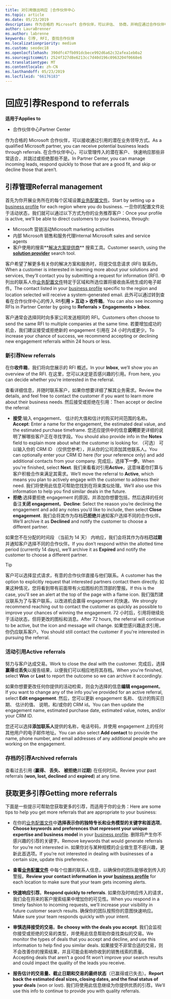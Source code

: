 ```yaml
---
title: 对引用做出响应 |合作伙伴中心
ms.topic: article
ms.date: 05/23/2019
description: 作为合格的 Microsoft 合作伙伴，可以评估、 协商，并响应通过合作伙伴中心的引用。
author: LauraBrenner
ms.author: labrenne
keywords: 引荐, RFI, 查找合作伙伴
ms.localizationpriority: medium
ms.custom: seodec18
ms.openlocfilehash: 390dfc47fb091dcbece992d6a62c32afea1eb0a2
ms.sourcegitcommit: 2524f327d8e6213cc7d40d196c0963204f0668e6
ms.translationtype: MT
ms.contentlocale: zh-CN
ms.lasthandoff: 05/23/2019
ms.locfileid: "66176183"
---
```

# <a name="respond-to-referrals"></a><span data-ttu-id="d2ee8-104">回应引荐</span><span class="sxs-lookup"><span data-stu-id="d2ee8-104">Respond to referrals</span></span>

<span data-ttu-id="d2ee8-105">**适用于**</span><span class="sxs-lookup"><span data-stu-id="d2ee8-105">**Applies to**</span></span>

-  <span data-ttu-id="d2ee8-106">合作伙伴中心</span><span class="sxs-lookup"><span data-stu-id="d2ee8-106">Partner Center</span></span>

<span data-ttu-id="d2ee8-107">作为合格的 Microsoft 合作伙伴，可以接收通过引用的潜在业务领导方式。</span><span class="sxs-lookup"><span data-stu-id="d2ee8-107">As a qualified Microsoft partner, you can receive potential business leads through referrals.</span></span> <span data-ttu-id="d2ee8-108">在合作伙伴中心，可以管理传入的潜在客户、 快速响应那些非常适合，并跳过或拒绝那些不是。</span><span class="sxs-lookup"><span data-stu-id="d2ee8-108">In Partner Center, you can manage incoming leads, respond quickly to those that are a good fit, and skip or decline those that aren’t.</span></span> 

## <a name="referral-management"></a><span data-ttu-id="d2ee8-109">引荐管理</span><span class="sxs-lookup"><span data-stu-id="d2ee8-109">Referral management</span></span>

<span data-ttu-id="d2ee8-110">首先为你开展业务所在的每个区域设置[业务配置文件](create-a-marketing-profile.md)。</span><span class="sxs-lookup"><span data-stu-id="d2ee8-110">Start by setting up a [business profile](create-a-marketing-profile.md) for each region where you do business.</span></span> <span data-ttu-id="d2ee8-111">一旦你的配置文件处于活动状态，我们就可以通过以下方式为你的业务推荐客户：</span><span class="sxs-lookup"><span data-stu-id="d2ee8-111">Once your profile is active, we’ll be able to direct customers to your business, through:</span></span>

*  <span data-ttu-id="d2ee8-112">Microsoft 营销活动</span><span class="sxs-lookup"><span data-stu-id="d2ee8-112">Microsoft marketing activities</span></span>
*  <span data-ttu-id="d2ee8-113">内部 Microsoft 销售和服务代理</span><span class="sxs-lookup"><span data-stu-id="d2ee8-113">Internal Microsoft sales and service agents</span></span>
*  <span data-ttu-id="d2ee8-114">客户使用的搜索**[解决方案提供商](https://www.microsoft.com/solution-providers/home)** 搜索工具。</span><span class="sxs-lookup"><span data-stu-id="d2ee8-114">Customer search, using the **[solution provider](https://www.microsoft.com/solution-providers/home)** search tool.</span></span>

<span data-ttu-id="d2ee8-115">客户希望了解更多有关你的解决方案和服务时，将提交信息请求 (RFI) 联系你。</span><span class="sxs-lookup"><span data-stu-id="d2ee8-115">When a customer is interested in learning more about your solutions and services, they’ll contact you by submitting a request for information (RFI).</span></span> <span data-ttu-id="d2ee8-116">中列出的联系人你[业务配置文件](create-a-marketing-profile.md)特定于区域和所选位置将接收由系统生成的电子邮件。</span><span class="sxs-lookup"><span data-stu-id="d2ee8-116">The contact listed in your [business profile](create-a-marketing-profile.md) specific to the region and location selected will receive a system-generated email.</span></span> <span data-ttu-id="d2ee8-117">此外可以通过转到查看在合作伙伴中心的传入 Rfi**引用 > 互动 > 收件箱**。</span><span class="sxs-lookup"><span data-stu-id="d2ee8-117">You can also see incoming RFIs in Partner Center by going to **Referrals > Engagements > Inbox**.</span></span>

<span data-ttu-id="d2ee8-118">客户通常会选择同时向多家公司发送相同的 RFI。</span><span class="sxs-lookup"><span data-stu-id="d2ee8-118">Customers often choose to send the same RFI to multiple companies at the same time.</span></span> <span data-ttu-id="d2ee8-119">若要增加成功的机会，我们建议接受或拒绝新的 engagement 引用在 24 小时内或更少。</span><span class="sxs-lookup"><span data-stu-id="d2ee8-119">To increase your chance of success, we recommend accepting or declining new engagement referrals within 24 hours or less.</span></span>

### <a name="new-referrals"></a><span data-ttu-id="d2ee8-120">新引荐</span><span class="sxs-lookup"><span data-stu-id="d2ee8-120">New referrals</span></span>

<span data-ttu-id="d2ee8-121">在你**收件箱**，我们将向您展示的 RFI 概述。</span><span class="sxs-lookup"><span data-stu-id="d2ee8-121">In your **Inbox**, we’ll show you an overview of the RFI.</span></span> <span data-ttu-id="d2ee8-122">在这里，您可以决定是否感兴趣的引用。</span><span class="sxs-lookup"><span data-stu-id="d2ee8-122">From here, you can decide whether you’re interested in the referral.</span></span>

<span data-ttu-id="d2ee8-123">查看详细信息，并随时联系客户，如果你想要详细了解其业务需求。</span><span class="sxs-lookup"><span data-stu-id="d2ee8-123">Review the details, and feel free to contact the customer if you want to learn more about their business needs.</span></span> <span data-ttu-id="d2ee8-124">然后接受或拒绝在引用：</span><span class="sxs-lookup"><span data-stu-id="d2ee8-124">Then accept or decline the referral:</span></span>

*  <span data-ttu-id="d2ee8-125">**接受**:输入 engagement、 估计的大值和估计的购买时间范围的名称。</span><span class="sxs-lookup"><span data-stu-id="d2ee8-125">**Accept**: Enter a name for the engagement, the estimated deal value, and the estimated purchase timeframe.</span></span> <span data-ttu-id="d2ee8-126">您还应提供中的信息**说明**要更详细的说明了解哪些客户正在寻找字段。</span><span class="sxs-lookup"><span data-stu-id="d2ee8-126">You should also provide info in the **Notes** field to explain more about what the customer is looking for.</span></span> <span data-ttu-id="d2ee8-127">（可选） 可以输入你的 CRM ID （仅供您参考），并从你的公司添加其他联系人。</span><span class="sxs-lookup"><span data-stu-id="d2ee8-127">You can optionally enter your CRM ID here (for your reference only) and add additional contacts from your company.</span></span> <span data-ttu-id="d2ee8-128">完成后，选择**下一步**。</span><span class="sxs-lookup"><span data-stu-id="d2ee8-128">When you're finished, select **Next**.</span></span> <span data-ttu-id="d2ee8-129">我们来看看对引用**Active**，这意味着你打算与客户积极合作来满足其需求。</span><span class="sxs-lookup"><span data-stu-id="d2ee8-129">We’ll move the referral to **Active**, which means you plan to actively engage with the customer to address their need.</span></span> <span data-ttu-id="d2ee8-130">我们将使用此信息可帮助您找到在将来类似处理。</span><span class="sxs-lookup"><span data-stu-id="d2ee8-130">We’ll also use this information to help you find similar deals in the future.</span></span>
*  <span data-ttu-id="d2ee8-131">**拒绝**:选择要拒绝 engagement 的原因，并添加你想要包括，然后选择的任何备注**关闭 engagement**。</span><span class="sxs-lookup"><span data-stu-id="d2ee8-131">**Decline**: Select the reason you’re declining the engagement and add any notes you’d like to include, then select **Close engagement**.</span></span> <span data-ttu-id="d2ee8-132">我们会将其作为存档**已拒绝**并通知客户选择不同的合作伙伴。</span><span class="sxs-lookup"><span data-stu-id="d2ee8-132">We’ll archive it as **Declined** and notify the customer to choose a different partner.</span></span>

<span data-ttu-id="d2ee8-133">如果您不在分配的时间段 （当前为 14 天） 内响应，我们会将其作为存档**已过期**并通知客户选择不同的合作伙伴。</span><span class="sxs-lookup"><span data-stu-id="d2ee8-133">If you don’t respond within the allotted time period (currently 14 days), we’ll archive it as **Expired** and notify the customer to choose a different partner.</span></span>

> [!TIP]
> <span data-ttu-id="d2ee8-134">客户可以选择显式请求，有意的合作伙伴直接与他们联系。</span><span class="sxs-lookup"><span data-stu-id="d2ee8-134">A customer has the option to explicitly request that interested partners contact them directly.</span></span> <span data-ttu-id="d2ee8-135">如果这种情况，您将看到带有前面带有火焰图标的页顶部的警报。</span><span class="sxs-lookup"><span data-stu-id="d2ee8-135">If this is the case, you'll see an alert at the top of the page with a flame icon.</span></span> <span data-ttu-id="d2ee8-136">我们强烈建议联系为了与客户联系，以改进机会赢得 engagement 的快速。</span><span class="sxs-lookup"><span data-stu-id="d2ee8-136">We strongly recommend reaching out to contact the customer as quickly as possible to improve your chances of winning the engagement.</span></span> <span data-ttu-id="d2ee8-137">72 小时后，引用将继续处于活动状态，但将更改的图标和消息。</span><span class="sxs-lookup"><span data-stu-id="d2ee8-137">After 72 hours, the referral will continue to be active, but the icon and message will change.</span></span> <span data-ttu-id="d2ee8-138">如果您感兴趣追求引用，你仍应联系客户。</span><span class="sxs-lookup"><span data-stu-id="d2ee8-138">You should still contact the customer if you're interested in pursuing the referral.</span></span>

### <a name="active-referrals"></a><span data-ttu-id="d2ee8-139">活动引用</span><span class="sxs-lookup"><span data-stu-id="d2ee8-139">Active referrals</span></span>

<span data-ttu-id="d2ee8-140">努力与客户达成交易。</span><span class="sxs-lookup"><span data-stu-id="d2ee8-140">Work to close the deal with the customer.</span></span> <span data-ttu-id="d2ee8-141">完成后，选择**赢得**或**丢失**以报告结果，以便我们可以相应地将其存档。</span><span class="sxs-lookup"><span data-stu-id="d2ee8-141">When you're finished, select **Won** or **Lost** to report the outcome so we can archive it accordingly.</span></span>

<span data-ttu-id="d2ee8-142">如果你想要更改任何你提供的活动检索，则会为选择的信息**编辑 engagement**。</span><span class="sxs-lookup"><span data-stu-id="d2ee8-142">If you want to change any of the info you’ve provided for an active referral, select **Edit engagement**.</span></span> <span data-ttu-id="d2ee8-143">然后，您可以更新 engagement 名称、 估计的购买日期、 估计的值、 说明，和/或你的 CRM id。</span><span class="sxs-lookup"><span data-stu-id="d2ee8-143">You can then update the engagement name, estimated purchase date, estimated value, notes, and/or your CRM ID.</span></span>

<span data-ttu-id="d2ee8-144">您还可以选择**添加联系人**提供的名称，电话号码，并使用 engagement 上的任何其他用户的电子邮件地址。</span><span class="sxs-lookup"><span data-stu-id="d2ee8-144">You can also select **Add contact** to provide the name, phone number, and email addresses of any additional people who are working on the engagement.</span></span>


### <a name="archived-referrals"></a><span data-ttu-id="d2ee8-145">存档的引荐</span><span class="sxs-lookup"><span data-stu-id="d2ee8-145">Archived referrals</span></span>

<span data-ttu-id="d2ee8-146">查看过去引用 (**赢得、 丢失、 被拒绝**并**过期**) 在任何时间。</span><span class="sxs-lookup"><span data-stu-id="d2ee8-146">Review your past referrals (**won, lost, declined** and **expired**) at any time.</span></span> 

## <a name="getting-more-referrals"></a><span data-ttu-id="d2ee8-147">获取更多引荐</span><span class="sxs-lookup"><span data-stu-id="d2ee8-147">Getting more referrals</span></span>

<span data-ttu-id="d2ee8-148">下面是一些提示可帮助您获取更多的引荐，而适用于你的业务：</span><span class="sxs-lookup"><span data-stu-id="d2ee8-148">Here are some tips to help you get more referrals that are appropriate to your business:</span></span>

*  <span data-ttu-id="d2ee8-149">在你的[业务配置文件](create-a-marketing-profile.md)中**选择表示你的独特专长和业务模型的关键字和首选项**。</span><span class="sxs-lookup"><span data-stu-id="d2ee8-149">**Choose keywords and preferences that represent your unique expertise and business model** in your [business profile](create-a-marketing-profile.md).</span></span> <span data-ttu-id="d2ee8-150">删除将产生你不感兴趣的引荐的关键字。</span><span class="sxs-lookup"><span data-stu-id="d2ee8-150">Remove keywords that would generate referrals for you’re not interested in.</span></span> <span data-ttu-id="d2ee8-151">如果你对与某种规模的企业做生意不感兴趣，更新此首选项。</span><span class="sxs-lookup"><span data-stu-id="d2ee8-151">If you’re not interested in dealing with businesses of a certain size, update this preference.</span></span>

*  <span data-ttu-id="d2ee8-152">**查看[业务配置文件](create-a-marketing-profile.md)** 中每个位置的联系人信息，以确保你的团队能够收到传入的警报。</span><span class="sxs-lookup"><span data-stu-id="d2ee8-152">**Review your contact information in your [business profile](create-a-marketing-profile.md)** for each location to make sure that your team gets incoming alerts.</span></span>

*  <span data-ttu-id="d2ee8-153">**快速响应引荐**。</span><span class="sxs-lookup"><span data-stu-id="d2ee8-153">**Respond quickly to referrals**.</span></span> <span data-ttu-id="d2ee8-154">如果你及时响应传入的请求，我们会在将来的客户搜索结果中增加你的可见性。</span><span class="sxs-lookup"><span data-stu-id="d2ee8-154">When you respond in a timely fashion to incoming requests, we’ll increase your visibility in future customer search results.</span></span> <span data-ttu-id="d2ee8-155">确保你的团队按照你的意图快速响应。</span><span class="sxs-lookup"><span data-stu-id="d2ee8-155">Make sure your team responds quickly with your intent.</span></span>

*  <span data-ttu-id="d2ee8-156">**审慎选择接受的交易**。</span><span class="sxs-lookup"><span data-stu-id="d2ee8-156">**Be choosy with the deals you accept**.</span></span> <span data-ttu-id="d2ee8-157">我们会监视你接受或拒绝的交易的类型，并使用此信息帮助你查找类似的交易。</span><span class="sxs-lookup"><span data-stu-id="d2ee8-157">We monitor the types of deals that you accept and decline, and use this information to help find you similar deals.</span></span> <span data-ttu-id="d2ee8-158">如果接受不非常合适的交易，则不会改善你的搜索结果，并且可能会影响你收到的销售线索的质量。</span><span class="sxs-lookup"><span data-stu-id="d2ee8-158">Accepting deals that aren’t a good fit won’t improve your search results and could impact the quality of the leads you receive.</span></span>

*  <span data-ttu-id="d2ee8-159">**报告估计的交易量、截止日期和交易的最终状态**（已赢得或已失去）。</span><span class="sxs-lookup"><span data-stu-id="d2ee8-159">**Report back the estimated deal sizes, closing dates, and the final status of your deals** (won or lost).</span></span> <span data-ttu-id="d2ee8-160">我们将使用此信息继续为你提供优质的引荐。</span><span class="sxs-lookup"><span data-stu-id="d2ee8-160">We’ll use this info to continue to provide you with quality referrals.</span></span>
